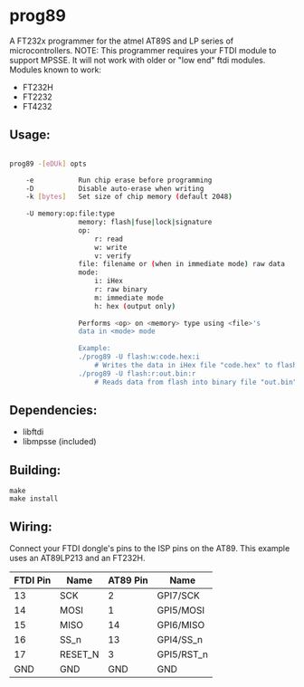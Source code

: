 # prog89
 A FT232x programmer for the atmel AT89S and LP series of microcontrollers. 
 NOTE: This programmer requires your FTDI module to support MPSSE. It will
 not work with older or "low end" ftdi modules. Modules known to work:
 
 * FT232H
 * FT2232
 * FT4232

## Usage:
```bash

prog89 -[eDUk] opts

	-e           Run chip erase before programming
	-D           Disable auto-erase when writing
	-k [bytes]   Set size of chip memory (default 2048)
	
    -U memory:op:file:type
                 memory: flash|fuse|lock|signature
				 op: 
					 r: read
					 w: write
					 v: verify
				 file: filename or (when in immediate mode) raw data
				 mode: 
					 i: iHex
					 r: raw binary
					 m: immediate mode
					 h: hex (output only)
				 
				 Performs <op> on <memory> type using <file>'s 
				 data in <mode> mode
				 
				 Example:
				 ./prog89 -U flash:w:code.hex:i 
					 # Writes the data in iHex file "code.hex" to flash
				 ./prog89 -U flash:r:out.bin:r
					 # Reads data from flash into binary file "out.bin"
```

## Dependencies: 
 * libftdi
 * libmpsse (included)
 
## Building:
```
make
make install
```

## Wiring:
Connect your FTDI dongle's pins to the ISP pins on the AT89. This example 
uses an AT89LP213 and an FT232H.

| FTDI Pin | Name    | AT89 Pin | Name       |
| -------- | ------- | -------- | ---------- |
|       13 | SCK     |        2 | GPI7/SCK   |
|       14 | MOSI    |        1 | GPI5/MOSI  |
|       15 | MISO    |       14 | GPI6/MISO  |
|       16 | SS_n    |       13 | GPI4/SS_n  |
|       17 | RESET_N |        3 | GPI5/RST_n |
|      GND | GND     |      GND | GND        |


